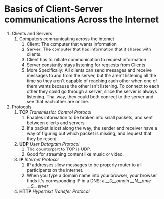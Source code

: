# Basics of Client-Server communications Across the Internet
1. Clients and Servers
    1. Computers communicating across the internet
        1. Client: The computer that wants information
        2. Server: The computer that has information that it shares with clients.
        3. Client has to initiate communication to request information
        4. Server constantly stays listening for requests from Clients
        5. More Specifically: All clients can send messages and receive messages to and from the server, but the aren't listening all the time so they aren't capable of reaching each other when one of them wants because the other isn't listening. To connect to each other they could go through a server, since the server is always listening. That way, they could both connect to the server and see that each other are online.
2. Protocols
    1. __TCP__ _Transmission Control Protocol_
        1. Enables information to be broken into small packets, and sent between clients and servers
        2. If a packet is lost along the way, the sender and receiver have a way of figuring out which packet is missing, and request that they be resent
    2. __UDP__ _User Datagram Protocol_
        1. The counterpart to TCP is UDP.
        2. Good for streaming content like music or video.
    2. __IP__ _Internet Protocol_
        1. IP addresses allow messages to be properly router to all participants on the internet.
        2. When you type a domain name into your browser, your browser finds it's corresponding IP in a DNS: a *__D__omain* *__N__ame* *__S__erver*
    3. __HTTP__ _Hypertext Transfer Protocol_
